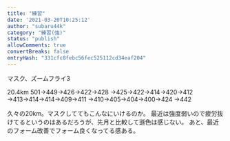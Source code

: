```yaml
---
title: "練習"
date: '2021-03-20T10:25:12'
author: "subaru44k"
category: "練習(強)"
status: "publish"
allowComments: true
convertBreaks: false
entryHash: "331cfc8febc56fec525112cd34eaf204"
---
```

マスク、ズームフライ3

20.4km
501→449→426→422→428
→425→422→414→420→412
→413→414→414→409→411
→410→405→404→400→424
→442

久々の20km。マスクしててもこんなにいけるのか。
最近は強度弱いので疲労抜けてるというのはあるだろうが、先月と比較して遜色は感じない。
あと、最近のフォーム改善でフォーム良くなってる感ある。
